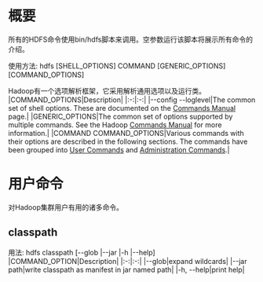 # 概要
所有的HDFS命令使用bin/hdfs脚本来调用。空参数运行该脚本将展示所有命令的介绍。

使用方法: hdfs [SHELL_OPTIONS] COMMAND [GENERIC_OPTIONS] [COMMAND_OPTIONS]

Hadoop有一个选项解析框架，它采用解析通用选项以及运行类。
|COMMAND_OPTIONS|Description|
|:-:|:-:|
|--config --loglevel|The common set of shell options. These are documented on the [Commands Manual][1] page.|
|GENERIC_OPTIONS|The common set of options supported by multiple commands. See the Hadoop [Commands Manual][1] for more information.|
|COMMAND   COMMAND_OPTIONS|Various commands with their options are described in the following sections. The commands have been grouped into [User Commands][2] and [Administration Commands][3].|

# 用户命令
对Hadoop集群用户有用的诸多命令。
## classpath
用法: hdfs classpath [--glob |--jar <path> |-h |--help]
|COMMAND_OPTION|Description|
|:-:|:-:|
|--glob|expand wildcards|
|--jar path|write classpath as manifest in jar named path|
|-h, --help|print help|

[1]: http://hadoop.apache.org/docs/stable/hadoop-project-dist/hadoop-common/CommandsManual.html#Overview
[2]: http://hadoop.apache.org/docs/stable/hadoop-project-dist/hadoop-hdfs/HDFSCommands.html#User_Commands
[3]: http://hadoop.apache.org/docs/stable/hadoop-project-dist/hadoop-hdfs/HDFSCommands.html#Administration_Commands


